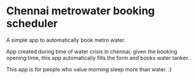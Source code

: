 # Chennai metrowater booking scheduler
A simple app to automatically book metro water.

App created during time of water crisis in chennai, given the booking opening time, this app automatically fills the form and books water tanker.

This app is for people who value morning sleep more than water. :)
